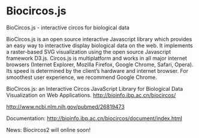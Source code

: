 # Biocircos.js
BioCircos.js - interactive circos for biological data

BioCircos.js is an open source interactive Javascript library which provides an easy way to interactive display biological data on the web. It implements a raster-based SVG visualization using the open source Javascript framework D3.js. Circos.js is multiplatform and works in all major internet browsers (Internet Explorer, Mozilla Firefox, Google Chrome, Safari, Opera). Its speed is determined by the client’s hardware and internet browser. For smoothest user experience, we recommend Google Chrome.

BioCircos.js: an Interactive Circos JavaScript Library for Biological Data Visualization on Web Applications. 
http://bioinfo.ibp.ac.cn/biocircos/

http://www.ncbi.nlm.nih.gov/pubmed/26819473

Documentation:
http://bioinfo.ibp.ac.cn/biocircos/document/index.html

News: Biocircos2 will online soon!
